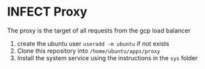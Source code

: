 # INFECT Proxy

The proxy is the target of all requests from the gcp load balancer

1. create the ubuntu user `useradd -m ubuntu` if not exists
2. Clone this repository into `/home/ubuntu/apps/proxy`
3. Install the system service using the instructions in the `sys` folder


